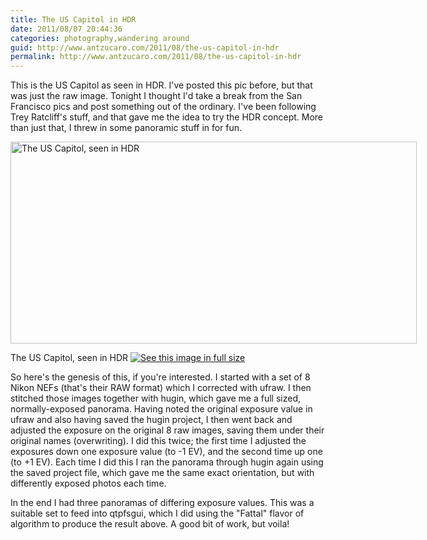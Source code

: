 ```yaml
---
title: The US Capitol in HDR
date: 2011/08/07 20:44:36
categories: photography,wandering around
guid: http://www.antzucaro.com/2011/08/the-us-capitol-in-hdr
permalink: http://www.antzucaro.com/2011/08/the-us-capitol-in-hdr
---
```

This is the US Capitol as seen in HDR. I've posted this pic before, but that was just the raw image. Tonight I thought I'd take a break from the San Francisco pics and post something out of the ordinary. I've been following Trey Ratcliff's stuff, and that gave me the idea to try the HDR concept. More than just that, I threw in some panoramic stuff in for fun.

<div class='wp-caption aligncenter' style='width: 660px; margin-left: auto; margin-right: auto;'>
<img width='650px' height='323px' alt="The US Capitol, seen in HDR" title='The US Capitol, seen in HDR' src='http://media.antzucaro.com/uploads/2011/08/USCHDR/capitol_hdr_m.jpg'>
<p class='wp-caption-text'>The US Capitol, seen in HDR <a href='http://media.antzucaro.com/uploads/2011/08/USCHDR/capitol_hdr_l.jpg'><img alt='See this image in full size' src='http://media.antzucaro.com/static/fs_img.jpg' /></a></p>
</div>

So here's the genesis of this, if you're interested. I started with a set of 8 Nikon NEFs (that's their RAW format) which I corrected with ufraw. I then stitched those images together with hugin, which gave me a full sized, normally-exposed panorama. Having noted the original exposure value in ufraw and also having saved the hugin project, I then went back and adjusted the exposure on the original 8 raw images, saving them under their original names (overwriting). I did this twice; the first time I adjusted the exposures down one exposure value (to -1 EV), and the second time up one (to +1 EV). Each time I did this I ran the panorama through hugin again using the saved project file, which gave me the same exact orientation, but with differently exposed photos each time. 

In the end I had three panoramas of differing exposure values. This was a suitable set to feed into qtpfsgui, which I did using the "Fattal" flavor of algorithm to produce the result above. A good bit of work, but voila!


